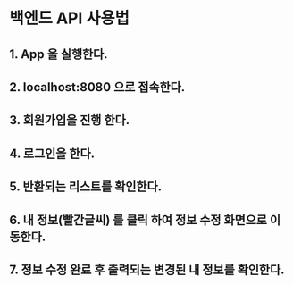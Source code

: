 # 백엔드 API 사용법
## 1. App 을 실행한다.
## 2. localhost:8080 으로 접속한다.
## 3. 회원가입을 진행 한다.
## 4. 로그인을 한다.
## 5. 반환되는 리스트를 확인한다.
## 6. 내 정보(빨간글씨) 를 클릭 하여 정보 수정 화면으로 이동한다.
## 7. 정보 수정 완료 후 출력되는 변경된 내 정보를 확인한다.
